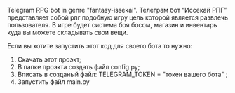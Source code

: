 Telegram RPG bot in genre "fantasy-issekai". Телеграм бот “Иссекай РПГ” представляет собой рпг подобную игру цель которой является развлечь пользователя. В игре будет система боя босом, магазин и инвентарь куда вы можете складывать свои вещи.

Если вы хотите запустить этот код для своего бота то нужно:
1. Скачать этот проэкт;
2. В папке проэкта создать файл config.py;
3. Вписать в созданый файл: TELEGRAM_TOKEN = "токен вашего бота" ;
4. Запустить файл main.py

